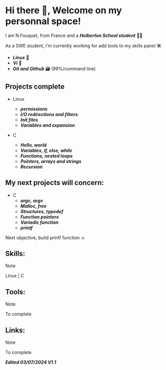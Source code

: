 # Hi there 👋, Welcome on my personnal space!

<!-- Customized picture -->

I am N.Fouquet, from France and a ***Holberton School student*** :man_student:

As a SWE student, i'm currently working for add tools to my skills panel :hammer_and_wrench:

* ***Linux*** :penguin:
* ***Vi*** :memo:
* ***Git and Github*** :card_file_box: (99%/command line)

## Projects complete
* Linux
  * ***permissions***
  * ***I/O redirections and filters***
  * ***Init files***
  * ***Variables and expansion***

 * C
   * ***Hello, world***
   * ***Variables, if, else, while***
   * ***Functions, nested loops***
   * ***Pointers, arrays and strings***
   * ***Recursion***

## My next projects will concern:
* C
  * ***argc, argv***
  * ***Malloc, free***
  * ***Structures, typedef***
  * ***Function pointers***
  * ***Variadic function***
  * ***printf***

Next objective, build printf function :crossed_swords:

## Skills:
> [!NOTE]
> Linux | C 

## Tools:
> [!NOTE]
> To complete

## Links:
> [!NOTE]
> To complete


***Edited 03/07/2024 V1.1***


